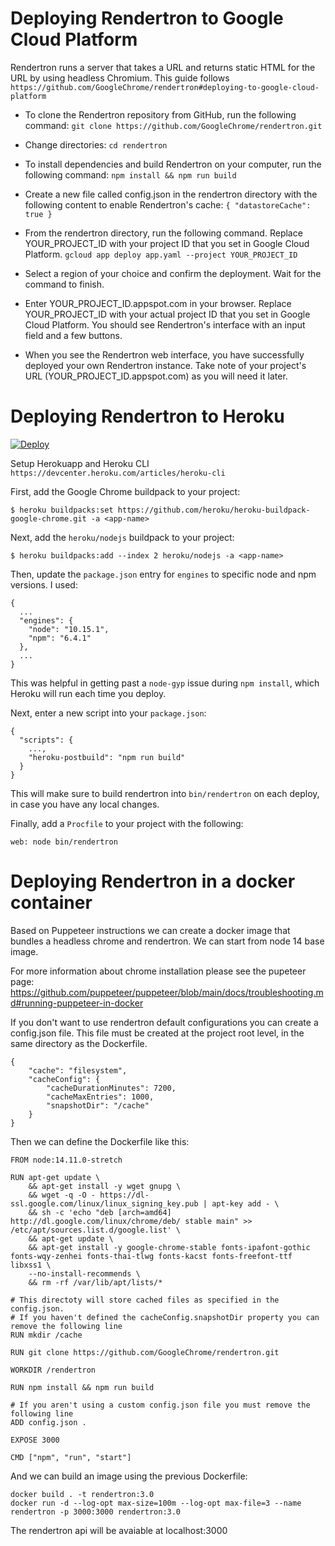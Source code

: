 # Deploying Rendertron to Google Cloud Platform

Rendertron runs a server that takes a URL and returns static HTML for the URL by using headless Chromium. This guide follows
`https://github.com/GoogleChrome/rendertron#deploying-to-google-cloud-platform`

- To clone the Rendertron repository from GitHub, run the following command:
  `git clone https://github.com/GoogleChrome/rendertron.git`

- Change directories:
  `cd rendertron`

- To install dependencies and build Rendertron on your computer, run the following command:
  `npm install && npm run build`

- Create a new file called config.json in the rendertron directory with the following content to enable Rendertron's cache:
  `{ "datastoreCache": true }`

- From the rendertron directory, run the following command. Replace YOUR_PROJECT_ID with your project ID that you set in Google Cloud Platform.
  `gcloud app deploy app.yaml --project YOUR_PROJECT_ID`

- Select a region of your choice and confirm the deployment. Wait for the command to finish.

- Enter YOUR_PROJECT_ID.appspot.com in your browser. Replace YOUR_PROJECT_ID with your actual project ID that you set in Google Cloud Platform. You should see Rendertron's interface with an input field and a few buttons.

- When you see the Rendertron web interface, you have successfully deployed your own Rendertron instance. Take note of your project's URL (YOUR_PROJECT_ID.appspot.com) as you will need it later.

# Deploying Rendertron to Heroku

[![Deploy](https://www.herokucdn.com/deploy/button.png)](https://dashboard.heroku.com/new?button-url=https://github.com/GoogleChrome/rendertron/tree/main&template=https://github.com/GoogleChrome/rendertron/tree/main)

Setup Herokuapp and Heroku CLI
`https://devcenter.heroku.com/articles/heroku-cli`

First, add the Google Chrome buildpack to your project:

```
$ heroku buildpacks:set https://github.com/heroku/heroku-buildpack-google-chrome.git -a <app-name>
```

Next, add the `heroku/nodejs` buildpack to your project:

```
$ heroku buildpacks:add --index 2 heroku/nodejs -a <app-name>
```

Then, update the `package.json` entry for `engines` to specific node and npm versions. I used:

```
{
  ...
  "engines": {
    "node": "10.15.1",
    "npm": "6.4.1"
  },
  ...
}
```

This was helpful in getting past a `node-gyp` issue during `npm install`, which Heroku will run each time you deploy.

Next, enter a new script into your `package.json`:

```
{
  "scripts": {
    ...,
    "heroku-postbuild": "npm run build"
  }
}
```

This will make sure to build rendertron into `bin/rendertron` on each deploy, in case you have any local changes.

Finally, add a `Procfile` to your project with the following:

```
web: node bin/rendertron
```

# Deploying Rendertron in a docker container

Based on Puppeteer instructions we can create a docker image that bundles a headless chrome and rendertron. We can start from node 14 base image.

For more information about chrome installation please see the pupeteer page: https://github.com/puppeteer/puppeteer/blob/main/docs/troubleshooting.md#running-puppeteer-in-docker

If you don't want to use rendertron default configurations you can create a config.json file. This file must be created at the project root level, in the same directory as the Dockerfile.

```
{
    "cache": "filesystem",
    "cacheConfig": {
        "cacheDurationMinutes": 7200,
        "cacheMaxEntries": 1000,
        "snapshotDir": "/cache"
    }
}
```

Then we can define the Dockerfile like this:

```
FROM node:14.11.0-stretch

RUN apt-get update \
    && apt-get install -y wget gnupg \
    && wget -q -O - https://dl-ssl.google.com/linux/linux_signing_key.pub | apt-key add - \
    && sh -c 'echo "deb [arch=amd64] http://dl.google.com/linux/chrome/deb/ stable main" >> /etc/apt/sources.list.d/google.list' \
    && apt-get update \
    && apt-get install -y google-chrome-stable fonts-ipafont-gothic fonts-wqy-zenhei fonts-thai-tlwg fonts-kacst fonts-freefont-ttf libxss1 \
    --no-install-recommends \
    && rm -rf /var/lib/apt/lists/*

# This directoty will store cached files as specified in the config.json.
# If you haven't defined the cacheConfig.snapshotDir property you can remove the following line
RUN mkdir /cache

RUN git clone https://github.com/GoogleChrome/rendertron.git

WORKDIR /rendertron

RUN npm install && npm run build

# If you aren't using a custom config.json file you must remove the following line
ADD config.json .

EXPOSE 3000

CMD ["npm", "run", "start"]

```

And we can build an image using the previous Dockerfile:

```
docker build . -t rendertron:3.0
docker run -d --log-opt max-size=100m --log-opt max-file=3 --name rendertron -p 3000:3000 rendertron:3.0
```

The rendertron api will be avaiable at localhost:3000
